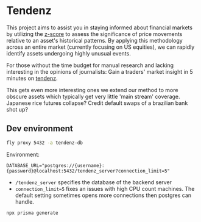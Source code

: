 # Tendenz

This project aims to assist you in staying informed about financial markets by utilizing the [z-score](https://tendenz.vercel.app/docs/statistical-significants) to assess the significance of price movements relative to an asset's historical patterns. By applying this methodology across an entire market (currently focusing on US equities), we can rapidly identify assets undergoing highly unusual events.

For those without the time budget for manual research and lacking interesting in the opinions of journalists: Gain a traders' market insight in 5 minutes on [tendenz](https://tendenz.vercel.app).

This gets even more interesting ones we extend our method to more obscure assets which typically get very little 'main stream' coverage. Japanese rice futures collapse? Credit default swaps of a brazilian bank shot up?

## Dev environment

```sh
fly proxy 5432 -a tendenz-db
```

Environment:

```env
DATABASE_URL="postgres://{username}:{password}@localhost:5432/tendenz_server?connection_limit=5"
```

- `/tendenz_server` specifies the database of the backend server
- `connection_limit=5` fixes an issues with high CPU count machines. The default setting sometimes opens more connections then postgres can handle.

```sh
npx prisma generate
```
